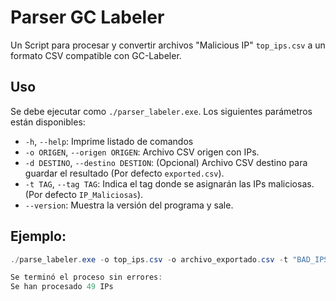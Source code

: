 # Parser GC Labeler
Un Script para procesar y convertir archivos "Malicious IP" `top_ips.csv` a un formato CSV compatible con GC-Labeler.

## Uso
Se debe ejecutar como `./parser_labeler.exe`. Los siguientes parámetros están disponibles:

- `-h`, `--help`: Imprime listado de comandos
- `-o ORIGEN`, `--origen ORIGEN`: Archivo CSV origen con IPs.
- `-d DESTINO`, `--destino DESTION`: (Opcional) Archivo CSV destino para guardar el resultado (Por defecto `exported.csv`).
- `-t TAG`, `--tag TAG`: Indica el tag donde se asignarán las IPs maliciosas. (Por defecto `IP_Maliciosas`).
- `--version`: Muestra la versión del programa y sale.

## Ejemplo:

```powershell
./parse_labeler.exe -o top_ips.csv -o archivo_exportado.csv -t "BAD_IPS"

Se terminó el proceso sin errores:
Se han procesado 49 IPs

```



